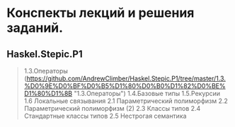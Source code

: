 ﻿
#  Конспекты лекций и решения заданий.
## Haskel.Stepic.P1
>1.3.Операторы
(https://github.com/AndrewClimber/Haskel.Stepic.P1/tree/master/1.3.%D0%9E%D0%BF%D0%B5%D1%80%D0%B0%D1%82%D0%BE%D1%80%D1%8B "1.3.Операторы")
>1.4.Базовые типы
>1.5.Рекурсии
>1.6 Локальные связывания
>2.1 Параметрический полиморфизм
>2.2 Параметрический полиморфизм (2)
>2.3 Классы типов
>2.4 Стандартные классы типов
>2.5 Нестрогая семантика